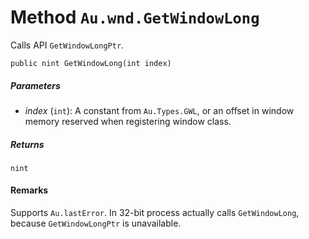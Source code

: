 # Method `Au.wnd.GetWindowLong`

Calls API `GetWindowLongPtr`.

```
public nint GetWindowLong(int index)
```

##### Parameters

- *index*  (`int`):
    A constant from `Au.Types.GWL`, or an offset in window memory reserved when registering window class.

##### Returns

`nint`

#### Remarks

Supports `Au.lastError`. In 32-bit process actually calls `GetWindowLong`, because `GetWindowLongPtr` is unavailable.